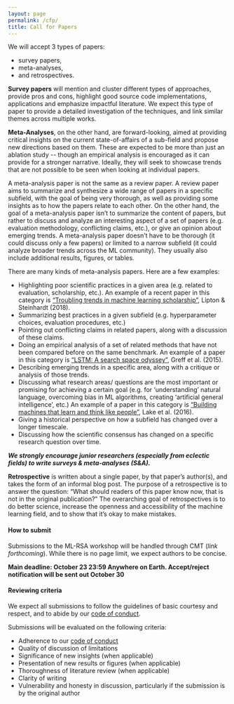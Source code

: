 ```yaml
---
layout: page
permalink: /cfp/
title: Call for Papers
---
```


We will accept 3 types of papers: 
* survey papers, 
* meta-analyses, 
* and retrospectives. 

**Survey papers** will mention and cluster different types of approaches, provide pros and cons, highlight good source code implementations, applications and emphasize impactful literature. We expect this type of paper to provide a detailed investigation of the techniques, and link similar themes across multiple works. 

**Meta-Analyses**, on the other hand, are forward-looking, aimed at providing critical insights on the current state-of-affairs of a sub-field and propose new directions based on them. These are expected to be more than just an ablation study -- though an empirical analysis is encouraged as it can provide for a stronger narrative. Ideally, they will seek to showcase trends that are not possible to be seen when looking at individual papers.

A meta-analysis paper is not the same as a review paper. A review paper aims to summarize and synthesize a wide range of papers in a specific subfield, with the goal of being very thorough, as well as providing some insights as to how the papers relate to each other. On the other hand, the goal of a meta-analysis paper isn’t to summarize the content of papers, but rather to discuss and analyze an interesting aspect of a set of papers (e.g. evaluation methodology, conflicting claims, etc.), or give an opinion about emerging trends.  A meta-analysis paper doesn’t have to be thorough (it could discuss only a few papers) or limited to a narrow subfield (it could analyze broader trends across the ML community). They usually also include additional results, figures, or tables. 

There are many kinds of meta-analysis papers.  Here are a few examples:
- Highlighting poor scientific practices in a given area (e.g. related to evaluation, scholarship, etc.). An example of a recent paper in this category is [“Troubling trends in machine learning scholarship”](https://arxiv.org/pdf/1807.03341.pdf), Lipton & Steinhardt (2018). 
- Summarizing best practices in a given subfield (e.g. hyperparameter choices, evaluation procedures, etc.) 
- Pointing out conflicting claims in related papers, along with a discussion of these claims.
- Doing an empirical analysis of a set of related methods that have not been compared before on the same benchmark. An example of a paper in this category is [“LSTM: A search space odyssey”](https://arxiv.org/pdf/1503.04069.pdf), Greff et al. (2015). 
- Describing emerging trends in a specific area, along with a critique or analysis of those trends. 
- Discussing what research areas/ questions are the most important or promising for achieving a certain goal (e.g. for ‘understanding’ natural language, overcoming bias in ML algorithms, creating ‘artificial general intelligence’, etc.) An example of a paper in this category is [“Building machines that learn and think like people”](https://arxiv.org/pdf/1604.00289.pdf), Lake et al. (2016). 
- Giving a historical perspective on how a subfield has changed over a longer timescale. 
- Discussing how the scientific consensus has changed on a specific research question over time.

**_We strongly encourage junior researchers (especially from eclectic fields) to write surveys & meta-analyses (S&A)._**

**Retrospective** is written about a single paper, by that paper’s author(s), and takes the form of an informal blog post. 
The purpose of a retrospective is to answer the question: “What should readers of this paper know now, that is not in the original publication?” 
The overarching goal of retrospectives is to do better science, increase the openness and accessibility of the machine learning field, and to show that it’s okay to make mistakes.

#### How to submit

Submissions to the ML-RSA workshop will be handled through CMT (_link forthcoming_). While there is no page limit, we expect authors to be concise. 

**Main deadline: October 23 23:59 Anywhere on Earth. Accept/reject notification will be sent out October 30**

#### Reviewing criteria

We expect all submissions to follow the guidelines of basic courtesy and respect, and to abide by our [code of conduct](https://ml-retrospectives.github.io/coc).

Submissions will be evaluated on the following criteria:

- Adherence to our [code of conduct](https://ml-retrospectives.github.io/coc)
- Quality of discussion of limitations
- Significance of new insights (when applicable)
- Presentation of new results or figures (when applicable)
- Thoroughness of literature review (when applicable)
- Clarity of writing
- Vulnerability and honesty in discussion, particularly if the submission is by the original author
